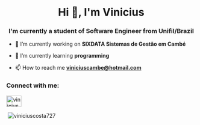<h1 align="center">Hi 👋, I'm Vinicius</h1>
<h3 align="center">I'm currently a student of Software Engineer from Unifil/Brazil</h3>

- 🔭 I’m currently working on **SIXDATA Sistemas de Gestão em Cambé**

- 🌱 I’m currently learning **programming**

- 📫 How to reach me **viniciuscambe@hotmail.com**

<h3 align="left">Connect with me:</h3>
<p align="left">
<a href="https://instagram.com/@vinicius.a_" target="blank"><img align="center" src="https://raw.githubusercontent.com/rahuldkjain/github-profile-readme-generator/master/src/images/icons/Social/instagram.svg" alt="vinicius.a_" height="30" width="40" /></a>
</p>

<p>&nbsp;<img align="center" src="https://github-readme-stats.vercel.app/api?username=viniciuscosta727&show_icons=true&locale=en" alt="viniciuscosta727" /></p>
